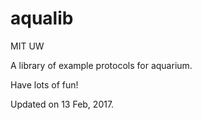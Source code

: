 aqualib
=======

MIT UW

A library of example protocols for aquarium.

Have lots of fun!

Updated on 13 Feb, 2017.
